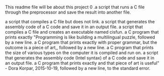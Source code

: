 This readme file will be about this project 0 .a script that runs a C file through the preprocessor and save the result into another file.

a script that compiles a C file but does not link.
a script that generates the assembly code of a C code and save it in an output file.
a script that compiles a C file and creates an executable named cisfun.
a C program that prints exactly "Programming is like building a multilingual puzzle, followed by a new line.
a C program that prints exactly with proper grammar, but the outcome is a piece of art,, followed by a new line.
a C program that prints the size of various types on the computer it is compiled and run on.
a script that generates the assembly code (Intel syntax) of a C code and save it in an output file.
a C program that prints exactly and that piece of art is useful" - Dora Korpar, 2015-10-19, followed by a new line, to the standard error.
